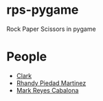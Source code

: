 # rps-pygame
Rock Paper Scissors in pygame

# People

- [Clark](https://github.com/clark-john)
- [Rhandy Piedad Martinez](https://github.com/rhandypiedadmartinez)
- [Mark Reyes Cabalona](https://github.com/markcabalona)